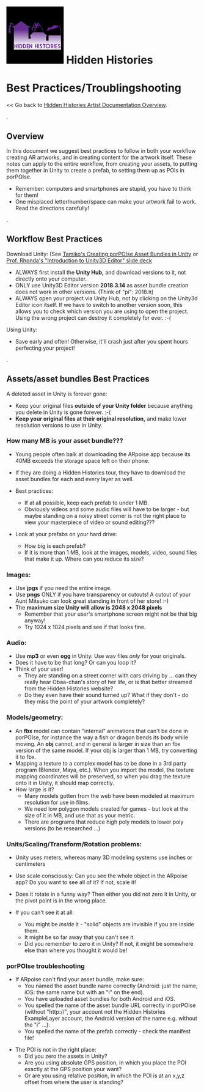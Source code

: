 
# ![Hidden Histories Logo](images/hiddenhistories-logo.png) Hidden Histories

# Best Practices/Troublingshooting
<< Go back to [Hidden Histories Artist Documentation Overview](http://hiddenhistoriesjtown.org/documentation).

.

## Overview

In this document we suggest best practices to follow in both your workflow creating AR artworks, and in creating content for the artwork itself. These notes can apply to the entire workflow, from creating your assets, to putting them together in Unity to create a prefab, to setting them up as POIs in porPOIse.
- Remember: computers and smartphones are stupid, you have to think for them!
- One misplaced letter/number/space can make your artwork fail to work. Read the directions carefully!

.
 
## Workflow Best Practices

Download Unity: 
(See [Tamiko's Creating porPOIse Asset Bundles in Unity]( https://github.com/Hidden-Histories/Public-Resources/blob/master/documentation/CreatingAssetBundles.md#-hidden-histories) or [Prof. Rhonda's "Introduction to Unity3D Editor" slide deck](https://docs.google.com/presentation/d/1CzzGu4zK2a9VsXfM0WVPNGqtQfGEr30u67TTrWYI8qU/edit#slide=id.g7f6e1f9622_0_516)
- ALWAYS first install the **Unity Hub,** and download versions to it, not directly onto your computer.
- ONLY use Unity3D Editor version **2018.3.14** as asset bundle creation does not work in other versions. (Think of "pi": 2018.π)
- ALWAYS open your project via Unity Hub, not by clicking on the Unity3d Editor icon itself. If we have to switch to another version soon, this allows you to check which version you are using to open the project. Using the wrong project can destroy it completely for ever. :-(

Using Unity:
- Save early and often! Otherwise, it'll crash just after you spent hours perfecting your project!


.
 
## Assets/asset bundles Best Practices

A deleted asset in Unity is forever gone:
- Keep your original files **outside of your Unity folder** because anything you delete in Unity is gone forever. :-(
- **Keep your original files at their original resolution,** and make lower resolution versions to use in Unity.

### How many MB is your asset bundle??? 
- Young people often balk at downloading the ARpoise app because its 40MB exceeds the storage space left on their phone.
- If they are doing a Hidden Histories tour, they have to download the asset bundles for each and every layer as well. 

- Best practices:
  - If at all possible, keep each prefab to under 1 MB.
  - Obviously videos and some audio files will have to be larger - but maybe standing on a noisy street corner is not the right place to view your masterpiece of video or sound editing???

- Look at your prefabs on your hard drive: 
  - How big is each prefab?
  - If it is more than 1 MB, look at the images, models, video, sound files that make it up. Where can you reduce its size?

### Images:
- Use **jpgs** if you need the entire image.
- Use **pngs** ONLY if you have transparency or cutouts! A cutout of your Aunt Mitsuko can look great standing in front of her store! :-)
- The **maximum size Unity will allow is 2048 x 2048 pixels**
  - Remember that your user's smartphone screen might not be that big anyway!
  - Try 1024 x 1024 pixels and see if that looks fine.

### Audio:
- Use **mp3** or even **ogg** in Unity. Use wav files *only* for your originals. 
- Does it have to be that long? Or can you loop it?
- Think of your user! 
  - They are standing on a street corner with cars driving by ... can they really hear Obaa-chan's story of her life, or is that better streamed from the Hidden Histories website?
  - Do they even have their sound turned up? What if they don't - do they miss the point of your artwork completely?

### Models/geometry:
- An **fbx** model can contain "internal" animations that can't be done in porPOIse, for instance the way a fish or dragon bends its body while moving. An **obj** cannot, and in general is larger in size than an fbx version of the same model. If your obj is larger than 1 MB, try converting it to fbx.
- Mapping a texture to a complex model has to be done in a 3rd party program (Blender, Maya, etc.). When you import the model, the texture mapping coordinates will be preserved, so when you drag the texture onto it in Unity, it should map correctly. 
- How large is it? 
  - Many models gotten from the web have been modeled at maximum resolution for use in films.
  - We need low polygon models created for games - but look at the size of it in MB, and use that as your metric.
  - There are programs that reduce high poly models to lower poly versions (to be researched ...)
  
### Units/Scaling/Transform/Rotation problems: 
 - Unity uses meters, whereas many 3D modeling systems use inches or centimeters
 - Use scale consciously: Can you see the whole object in the ARpoise app? Do you want to see all of it? If not, scale it!
 - Does it rotate in a funny way? Then either you did not zero it in Unity, or the pivot point is in the wrong place.
 
- If you can't see it at all:
  - You might be *inside* it - "solid" objects are invisible if you are inside them.
  - It might be so far away that you can't see it.
  - Did you remember to zero it in Unity? If not, it might be somewhere else than where you thought it would be!
  
### porPOIse troubleshooting

* If ARpoise can't find your asset bundle, make sure:
   * You named the asset bundle name correctly (Android: just the name; iOS: the same name but with an "i" on the end).
   * You have uploaded asset bundles for both Android and iOS.
   * You spelled the name of the asset bundle URL correctly in porPOIse (without "http://", your account not the Hidden Histories ExampleLayer account, the Android version of the name e.g. without the "i" ...).
   * You spelled the name of the prefab correctly - check the manifest file!
 

- The POI is not in the right place:
  - Did you zero the assets in Unity?
  - Are you using absolute GPS position, in which you place the POI exactly at the GPS position your want?
  - Or are you using relative position, in which the POI is at an x,y,z offset from where the user is standing?

